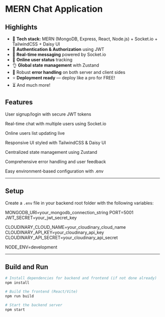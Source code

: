 # MERN Chat Application

## Highlights

- 🌟 **Tech stack:** MERN (MongoDB, Express, React, Node.js) + Socket.io + TailwindCSS + Daisy UI  
- 🎃 **Authentication & Authorization** using JWT  
- 👾 **Real-time messaging** powered by Socket.io  
- 🚀 **Online user status** tracking  
- 👌 **Global state management** with Zustand  
- 🐞 Robust **error handling** on both server and client sides  
- ⭐ **Deployment ready** — deploy like a pro for FREE!  
- ⏳ And much more!

## Features
User signup/login with secure JWT tokens

Real-time chat with multiple users using Socket.io

Online users list updating live

Responsive UI styled with TailwindCSS & Daisy UI

Centralized state management using Zustand

Comprehensive error handling and user feedback

Easy environment-based configuration with .env

---

## Setup

Create a `.env` file in your backend root folder with the following variables:

MONGODB_URI=your_mongodb_connection_string
PORT=5001
JWT_SECRET=your_jwt_secret_key

CLOUDINARY_CLOUD_NAME=your_cloudinary_cloud_name
CLOUDINARY_API_KEY=your_cloudinary_api_key
CLOUDINARY_API_SECRET=your_cloudinary_api_secret

NODE_ENV=development



---

## Build and Run

```bash
# Install dependencies for backend and frontend (if not done already)
npm install

# Build the frontend (React/Vite)
npm run build

# Start the backend server
npm start



